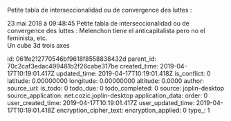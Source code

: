 Petite tabla de interseccionalidad ou de convergence des luttes :

23 mai 2018 à 09:48:45
Petite tabla de interseccionalidad ou de convergence des luttes :
Melenchon tiene el anticapitalista pero no el feminista, etc.\
Un cube 3d trois axes


id: 061fe212770546bf9618f8558838432d
parent_id: 70c2caf3edac499481b2f26cabe317be
created_time: 2019-04-17T10:19:01.417Z
updated_time: 2019-04-17T10:19:01.418Z
is_conflict: 0
latitude: 0.00000000
longitude: 0.00000000
altitude: 0.0000
author: 
source_url: 
is_todo: 0
todo_due: 0
todo_completed: 0
source: joplin-desktop
source_application: net.cozic.joplin-desktop
application_data: 
order: 0
user_created_time: 2019-04-17T10:19:01.417Z
user_updated_time: 2019-04-17T10:19:01.418Z
encryption_cipher_text: 
encryption_applied: 0
type_: 1